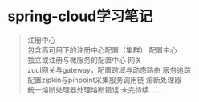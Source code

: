 # spring-cloud学习笔记
> 注册中心  
  包含高可用下的注册中心配置（集群）
> 配置中心  
  独立或注册与微服务的配置中心
> 网关  
  zuul网关与gateway，配置跨域与动态路由
> 服务追踪  
  配置zipkin与pinpoint采集服务调用链
> 熔断处理器  
  统一熔断处理器处理熔断错误
  未完待续......



